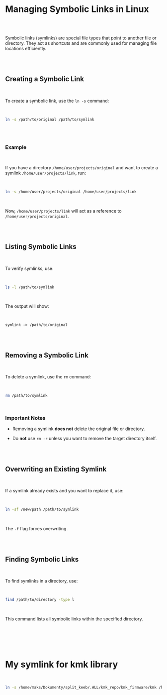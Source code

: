 # Managing Symbolic Links in Linux

<br/><br/>

Symbolic links (symlinks) are special file types that point to another file or directory. They act as shortcuts and are commonly used for managing file locations efficiently.

<br/><br/>

## Creating a Symbolic Link

<br/>

To create a symbolic link, use the `ln -s` command:

<br/>

```bash
ln -s /path/to/original /path/to/symlink
```

<br/><br/>

### Example

<br/>

If you have a directory `/home/user/projects/original` and want to create a symlink `/home/user/projects/link`, run:

<br/>

```bash
ln -s /home/user/projects/original /home/user/projects/link
```

<br/>

Now, `/home/user/projects/link` will act as a reference to `/home/user/projects/original`.

<br/><br/>

## Listing Symbolic Links

<br/>

To verify symlinks, use:

<br/>

```bash
ls -l /path/to/symlink
```

<br/>

The output will show:

<br/>

```
symlink -> /path/to/original
```

<br/><br/>

## Removing a Symbolic Link

<br/>

To delete a symlink, use the `rm` command:

<br/>

```bash
rm /path/to/symlink
```

<br/>

### Important Notes

- Removing a symlink **does not** delete the original file or directory.

- Do **not** use `rm -r` unless you want to remove the target directory itself.

<br/><br/>

## Overwriting an Existing Symlink

<br/>

If a symlink already exists and you want to replace it, use:

<br/>

```bash
ln -sf /new/path /path/to/symlink
```

<br/>

The `-f` flag forces overwriting.

<br/><br/>

## Finding Symbolic Links

<br/>

To find symlinks in a directory, use:

<br/>

```bash
find /path/to/directory -type l
```

<br/>

This command lists all symbolic links within the specified directory.

<br/><br/><br/><br/>

# My symlink for kmk library

<br/>

```bash
ln -s /home/maks/Dokumenty/split_keeb/.ALL/kmk_repo/kmk_firmware/kmk /home/maks/Dokumenty/split_keeb/libs_to_compile/lib/kmk
```

<br/><br/>